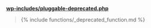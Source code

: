 <p><b><a href="https://developer.wordpress.org/reference/files/wp-includes/pluggable-deprecated.php/">wp-includes/pluggable-deprecated.php</a></b></p>

<blockquote>

{% include functions/_deprecated_function.md %}

</blockquote>
